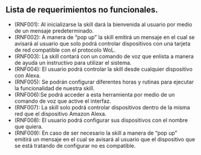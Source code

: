 ## Lista de requerimientos no funcionales.

* (RNF001): Al inicializarse la skill dará la bienvenida al usuario por medio de un mensaje predeterminado.
* (RNF002): A manera de “pop up” la skill emitirá un mensaje en el cual se avisará al usuario que solo podrá controlar dispositivos con una tarjeta de red compatible con el protocolo WoL. 
* (RNF003): La skill contará con un comando de voz que enlista a manera de ayuda un instructivo para utilizar el sistema. 
* (RNF004): El usuario podrá controlar la skill desde cualquier dispositivo con Alexa.
* (RNF005): Se podrán configurar diferentes horas y rutinas para ejecutar la funcionalidad de nuestra skill.
* (RNF006):Se podrá acceder a esta herramienta por medio de un comando de voz que active el interfaz.
* (RNF007): La skill solo podrá controlar dispositivos dentro de la misma red que el dispositivo Amazon Alexa.
* (RNF008): El usuario podrá configurar sus dispositivos con el nombre que quiera.
* (RNF009): En caso de ser necesario la skill a manera de “pop up” emitirá un mensaje en el cual se avisará al usuario que el dispositivo que se está tratando de configurar no es compatible.

